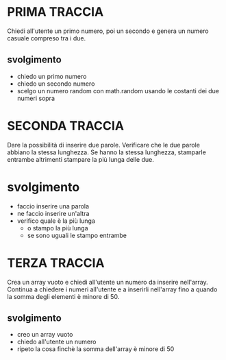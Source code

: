 # PRIMA TRACCIA

Chiedi all'utente un primo numero, poi un secondo e genera un numero casuale compreso tra i due.

## svolgimento

- chiedo un primo numero
- chiedo un secondo numero
- scelgo un numero random con math.random usando le costanti dei due numeri sopra

# SECONDA TRACCIA

Dare la possibilità di inserire due parole. Verificare che le due parole abbiano la stessa lunghezza. Se hanno la stessa lunghezza, stamparle entrambe altrimenti stampare la più lunga delle due.

# svolgimento

- faccio inserire una parola
- ne faccio inserire un'altra
- verifico quale è la più lunga
  - o stampo la più lunga
  - se sono uguali le stampo entrambe

# TERZA TRACCIA

Crea un array vuoto e chiedi all'utente un numero da inserire nell'array. Continua a chiedere i numeri all'utente e a inserirli nell'array fino a quando la somma degli elementi è minore di 50.

## svolgimento

- creo un array vuoto
- chiedo all'utente un numero
- ripeto la cosa finchè la somma dell'array è minore di 50
